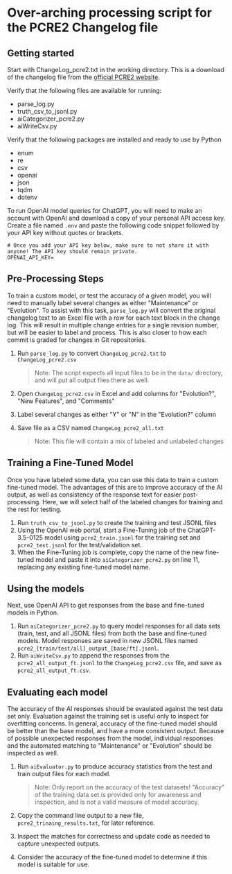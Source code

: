 # Over-arching processing script for the PCRE2 Changelog file

## Getting started
Start with ChangeLog_pcre2.txt in the working directory. This is a download of the changelog file from the [official PCRE2 website](https://www.rexegg.com/pcre-doc/ChangeLog_pcre2).

Verify that the following files are available for running:
- parse_log.py
- truth_csv_to_jsonl.py
- aiCategorizer_pcre2.py
- aiWriteCsv.py

Verify that the following packages are installed and ready to use by Python
- enum
- re
- csv
- openai
- json
- tqdm
- dotenv

To run OpenAI model queries for ChatGPT, you will need to make an account with OpenAI and download a copy of your personal API access key. Create a file named `.env` and paste the following code snippet followed by your API key without quotes or brackets.
```
# Once you add your API key below, make sure to not share it with anyone! The API key should remain private.
OPENAI_API_KEY=
```

## Pre-Processing Steps
To train a custom model, or test the accuracy of a given model, you will need to manually label several changes as either "Maintenance" or "Evolution". To assist with this task, `parse_log.py` will convert the original changelog text to an Excel file with a row for each text block in the change log. This will result in multiple change entries for a single revision number, but will be easier to label and process. This is also closer to how each commit is graded for changes in Git repositories.

1. Run `parse_log.py` to convert `ChangeLog_pcre2.txt` to `ChangeLog_pcre2.csv`
    >Note: The script expects all input files to be in the `data/` directory, and will put all output files there as well.
2. Open `ChangeLog_pcre2.csv` in Excel and add columns for "Evolution?", "New Features", and "Comments"
3. Label several changes as either "Y" or "N" in the "Evolution?" column
4. Save file as a CSV named `ChangeLog_pcre2_all.txt`
    
    >Note: This file will contain a mix of labeled and unlabeled changes

## Training a Fine-Tuned Model
Once you have labeled some data, you can use this data to train a custom fine-tuned model. The advantages of this are to improve accuracy of the AI output, as well as consistency of the response text for easier post-processing. Here, we will select half of the labeled changes for training and the rest for testing.

1. Run `truth_csv_to_jsonl.py` to create the training and test JSONL files
2. Using the OpenAI web portal, start a Fine-Tuning job of the ChatGPT-3.5-0125 model using `pcre2_train.jsonl` for the training set and `pcre2_test.jsonl` for the test/validation set.
3. When the Fine-Tuning job is complete, copy the name of the new fine-tuned model and paste it into `aiCategorizer_pcre2.py` on line 11, replacing any existing fine-tuned model name.

## Using the models
Next, use OpenAI API to get responses from the base and fine-tuned models in Python.

1. Run `aiCategorizer_pcre2.py` to query model responses for all data sets (train, test, and all JSONL files) from both the base and fine-tuned models. Model responses are saved in new JSONL files named `pcre2_[train/test/all]_output_[base/ft].jsonl`.
2. Run `aiWriteCsv.py` to append the responses from the `pcre2_all_output_ft.jsonl` to the `ChangeLog_pcre2.csv` file, and save as `pcre2_all_output_ft.csv`.

## Evaluating each model
The accuracy of the AI responses should be evaulated against the test data set only. Evaluation against the training set is useful only to inspect for overfitting concerns. In general, accuracy of the fine-tuned model should be better than the base model, and have a more consistent output. Because of possible unexpected responses from the model, individual responses and the automated matching to "Maintenance" or "Evolution" should be inspected as well.

1. Run `aiEvaluator.py` to produce accuracy statistics from the test and train output files for each model.

    > Note: Only report on the accuracy of the test datasets! "Accuracy" of the training data set is provided only for awareness and inspection, and is not a valid measure of model accuracy.

2. Copy the command line output to a new file, `pcre2_trinaing_results.txt`, for later reference.
3. Inspect the matches for correctness and update code as needed to capture unexpected outputs.
4. Consider the accuracy of the fine-tuned model to determine if this model is suitable for use.


